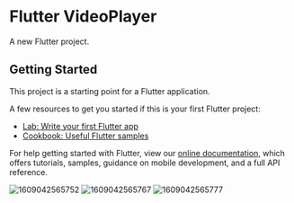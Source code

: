 # Flutter VideoPlayer

A new Flutter project.

## Getting Started

This project is a starting point for a Flutter application.

A few resources to get you started if this is your first Flutter project:

- [Lab: Write your first Flutter app](https://flutter.dev/docs/get-started/codelab)
- [Cookbook: Useful Flutter samples](https://flutter.dev/docs/cookbook)

For help getting started with Flutter, view our
[online documentation](https://flutter.dev/docs), which offers tutorials,
samples, guidance on mobile development, and a full API reference.

![1609042565752](https://user-images.githubusercontent.com/38382273/103163764-163f0100-480b-11eb-8842-a91c637c2c02.png)
![1609042565767](https://user-images.githubusercontent.com/38382273/103163765-17702e00-480b-11eb-8022-1d40c652d5eb.png)
![1609042565777](https://user-images.githubusercontent.com/38382273/103163766-1808c480-480b-11eb-970d-21f751df71e9.png)
